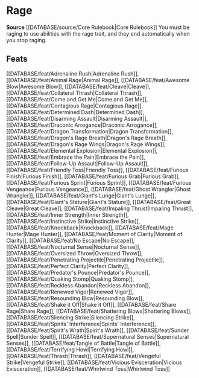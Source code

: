 ﻿---
id: '135'
name: Rage
rarity: Common
rus_type_level: null
source: '[[DATABASE/source/Core Rulebook|Core Rulebook]]'
trait:
- Rage
type: Trait

---
# Rage

**Source** [[DATABASE/source/Core Rulebook|Core Rulebook]] 
You must be raging to use abilities with the rage trait, and they end automatically when you stop raging.

## Feats

[[DATABASE/feat/Adrenaline Rush|Adrenaline Rush]], [[DATABASE/feat/Animal Rage|Animal Rage]], [[DATABASE/feat/Awesome Blow|Awesome Blow]], [[DATABASE/feat/Cleave|Cleave]], [[DATABASE/feat/Collateral Thrash|Collateral Thrash]], [[DATABASE/feat/Come and Get Me|Come and Get Me]], [[DATABASE/feat/Contagious Rage|Contagious Rage]], [[DATABASE/feat/Determined Dash|Determined Dash]], [[DATABASE/feat/Disarming Assault|Disarming Assault]], [[DATABASE/feat/Draconic Arrogance|Draconic Arrogance]], [[DATABASE/feat/Dragon Transformation|Dragon Transformation]], [[DATABASE/feat/Dragon's Rage Breath|Dragon's Rage Breath]], [[DATABASE/feat/Dragon's Rage Wings|Dragon's Rage Wings]], [[DATABASE/feat/Elemental Explosion|Elemental Explosion]], [[DATABASE/feat/Embrace the Pain|Embrace the Pain]], [[DATABASE/feat/Follow-Up Assault|Follow-Up Assault]], [[DATABASE/feat/Friendly Toss|Friendly Toss]], [[DATABASE/feat/Furious Finish|Furious Finish]], [[DATABASE/feat/Furious Grab|Furious Grab]], [[DATABASE/feat/Furious Sprint|Furious Sprint]], [[DATABASE/feat/Furious Vengeance|Furious Vengeance]], [[DATABASE/feat/Ghost Wrangler|Ghost Wrangler]], [[DATABASE/feat/Giant's Lunge|Giant's Lunge]], [[DATABASE/feat/Giant's Stature|Giant's Stature]], [[DATABASE/feat/Great Cleave|Great Cleave]], [[DATABASE/feat/Impaling Thrust|Impaling Thrust]], [[DATABASE/feat/Inner Strength|Inner Strength]], [[DATABASE/feat/Instinctive Strike|Instinctive Strike]], [[DATABASE/feat/Knockback|Knockback]], [[DATABASE/feat/Mage Hunter|Mage Hunter]], [[DATABASE/feat/Moment of Clarity|Moment of Clarity]], [[DATABASE/feat/No Escape|No Escape]], [[DATABASE/feat/Nocturnal Sense|Nocturnal Sense]], [[DATABASE/feat/Oversized Throw|Oversized Throw]], [[DATABASE/feat/Penetrating Projectile|Penetrating Projectile]], [[DATABASE/feat/Perfect Clarity|Perfect Clarity]], [[DATABASE/feat/Predator's Pounce|Predator's Pounce]], [[DATABASE/feat/Quaking Stomp|Quaking Stomp]], [[DATABASE/feat/Reckless Abandon|Reckless Abandon]], [[DATABASE/feat/Renewed Vigor|Renewed Vigor]], [[DATABASE/feat/Resounding Blow|Resounding Blow]], [[DATABASE/feat/Shake it Off|Shake it Off]], [[DATABASE/feat/Share Rage|Share Rage]], [[DATABASE/feat/Shattering Blows|Shattering Blows]], [[DATABASE/feat/Silencing Strike|Silencing Strike]], [[DATABASE/feat/Spirits' Interference|Spirits' Interference]], [[DATABASE/feat/Spirit's Wrath|Spirit's Wrath]], [[DATABASE/feat/Sunder Spell|Sunder Spell]], [[DATABASE/feat/Supernatural Senses|Supernatural Senses]], [[DATABASE/feat/Tangle of Battle|Tangle of Battle]], [[DATABASE/feat/Terrifying Howl|Terrifying Howl]], [[DATABASE/feat/Thrash|Thrash]], [[DATABASE/feat/Vengeful Strike|Vengeful Strike]], [[DATABASE/feat/Vicious Evisceration|Vicious Evisceration]], [[DATABASE/feat/Whirlwind Toss|Whirlwind Toss]]